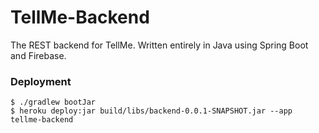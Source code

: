 # TellMe-Backend
The REST backend for TellMe. Written entirely in Java using Spring Boot and Firebase.

### Deployment
```
$ ./gradlew bootJar
$ heroku deploy:jar build/libs/backend-0.0.1-SNAPSHOT.jar --app tellme-backend
```
